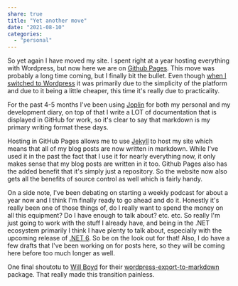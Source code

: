 ```yaml
---
share: true
title: "Yet another move"
date: "2021-08-10"
categories: 
  - "personal"
---
```


So yet again I have moved my site.  I spent right at a year hosting everything with Wordpress, but now here we are on [Github Pages](https://pages.github.com/).  This move was probably a long time coming, but I finally bit the bullet.  Even though [when I switched to Wordpress](2020-09-04-moving-time.md) it was primarily due to the simplicity of the platform and due to it being a little cheaper, this time it's really due to practicality.  

For the past 4-5 months I've been using [Joplin](https://joplinapp.org/) for both my personal and my development diary, on top of that I write a LOT of documentation that is displayed in GitHub for work, so it's clear to say that markdown is my primary writing format these days.   

Hosting in GitHub Pages allows me to use [Jekyll](https://jekyllrb.com/) to host my site which means that all of my blog posts are now written in markdown.  While I've used it in the past the fact that I use it for nearly everything now, it only makes sense that my blog posts are written in it too.  Github Pages also has the added benefit that it's simply just a repository.   So the website now also gets all the benefits of source control as well which is fairly handy.

On a side note, I've been debating on starting a weekly podcast for about a year now and I think I'm finally ready to go ahead and do it.   Honestly it's really been one of those things of, do I really want to spend the money on all this equipment?  Do I have enough to talk about? etc. etc.  So really I'm just going to work with the stuff I already have, and being in the .NET ecosystem primarily I think I have plenty to talk about, especially with the upcoming release of [.NET 6](https://devblogs.microsoft.com/dotnet/announcing-net-6-preview-6/). So be on the look out for that! Also, I do have a few drafts that I've been working on for posts here, so they will be coming here before too much longer as well.

One final shoutotu to [Will Boyd](https://github.com/lonekorean) for their [wordpress-export-to-markdown](https://www.npmjs.com/package/wordpress-export-to-markdown) package.  That really made this transition painless.